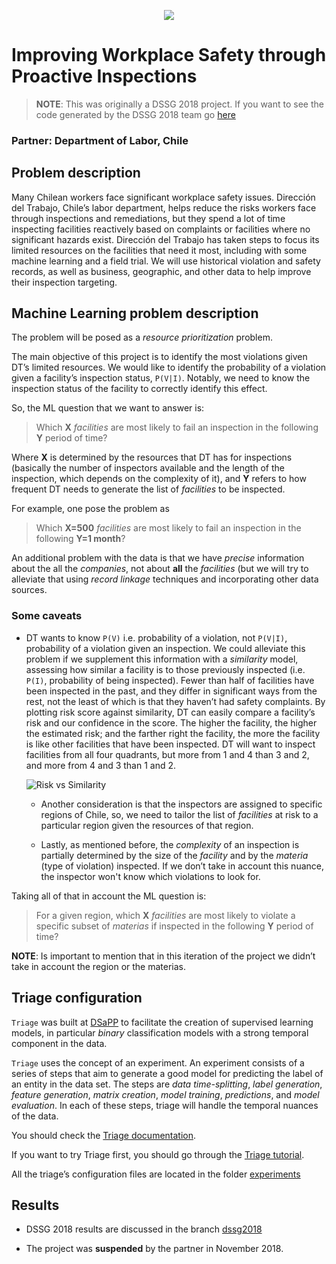 

<p align="center">

  <img src="https://dsapp.uchicago.edu/wp-content/uploads/2018/05/dsapplogo2017small-1.png">

</p>

# Improving Workplace Safety through Proactive Inspections

> **NOTE**: This was originally a DSSG 2018 project. If you want to see the code generated by the DSSG 2018  team
> go [here](https://github.com/dssg/chile-dt-puublic/tree/dssg2018)


### Partner: Department of Labor, Chile

## Problem description

Many Chilean workers face significant workplace safety
issues. Dirección del Trabajo, Chile’s labor department, helps reduce
the risks workers face through inspections and remediations, but they
spend a lot of time inspecting facilities reactively based on
complaints or facilities where no significant hazards exist. Dirección
del Trabajo has taken steps to focus its limited resources on the
facilities that need it most, including with some machine learning and
a field trial. We will use historical violation and safety records, as
well as business, geographic, and other data to help improve their
inspection targeting.


## Machine Learning problem description

The problem will be posed as a *resource prioritization* problem.

The main objective of this project is to identify the most violations
given DT’s limited resources. We would like to
identify the probability of a violation given a facility’s inspection
status, `P(V|I)`. Notably, we need to know the inspection status of the
facility to correctly identify this effect.


So, the ML question that we want to answer is:

> Which **X** *facilities* are most likely to  fail an inspection in the
> following **Y** period of time?

Where **X** is determined by the resources that DT has for inspections
(basically the number of inspectors available and the length of the
inspection, which depends on the complexity of it), and **Y** refers
to how frequent DT needs to generate the list of *facilities* to be
inspected.

For example, one pose the problem as

> Which  **X=500** *facilities* are most likely to fail an inspection
> in the following **Y=1 month**?

An additional problem with the data is that we have *precise*
information about the
all the *companies*, not about **all** the *facilities* (but we will try to
alleviate that using *record linkage* techniques and incorporating
other data sources.

### Some caveats

- DT wants to know `P(V)` i.e. probability of a violation, not
  `P(V|I)`, probability of a violation given an inspection. We could
  alleviate this problem if we supplement this information with a
  *similarity* model, assessing how similar a facility is to
  those previously inspected (i.e. `P(I)`, probability of being
  inspected). Fewer than half of facilities have been
  inspected in the past, and they differ in significant ways from the
  rest, not the least of which is that they haven’t had safety
  complaints. By plotting risk score against similarity, DT can easily
  compare a facility’s risk and our confidence in the score. The
  higher the facility, the higher the estimated risk; and the farther
  right the facility, the more the facility is like other facilities
  that have been inspected. DT will want to inspect facilities from
  all four quadrants, but more from 1 and 4 than 3 and 2, and more
  from 4 and 3 than 1 and 2.

  ![Risk vs Similarity](http://dssg.uchicago.edu/wp-content/uploads/2018/11/Screen-Shot-2018-11-09-at-2.11.56-PM.png)

  - Another consideration is that the inspectors are assigned to
    specific regions of Chile, so, we need to tailor the
    list of *facilities* at risk to a particular region given the
    resources of that region.

  - Lastly, as mentioned before, the *complexity* of an inspection is
    partially determined by the size of the *facility* and by the
    *materia* (type of violation) inspected. If we don’t take in
    account this nuance, the inspector won't know which violations to look for.

Taking all of that in account the ML question is:


> For a given region, which  **X** *facilities* are most likely to
> violate a specific subset of *materias* if inspected in the
> following **Y** period of time?

**NOTE**: Is important to mention that in this iteration of the project we
didn’t take in account the region or the materias.

## Triage configuration

`Triage` was built at [DSaPP](http://dsapp.uchicago.edu) to facilitate
the creation of supervised learning models, in particular *binary*
classification models with a strong temporal component in the data.

`Triage` uses the concept of an experiment. An experiment consists of a
series of steps that aim to generate a good model for predicting the
label of an entity in the data set. The steps are *data time-splitting*,
*label generation*, *feature generation*, *matrix creation*, *model training*,
*predictions*, and *model evaluation*. In each of these steps, triage will
handle the temporal nuances of the data.

You should check the [Triage
documentation](https://dssg.github.io/triage).

If you want to try Triage first, you should go through the [Triage
tutorial](https://dssg.github.io/triage/dirtyduck/docs/).

All the triage’s  configuration files are located in the folder [experiments](./experiments)

## Results

- DSSG 2018 results are discussed in the branch [dssg2018](https://github.com/dssg/direccion_trabajo_inspections/tree/dssg2018)

- The project was **suspended** by the partner in November 2018.
